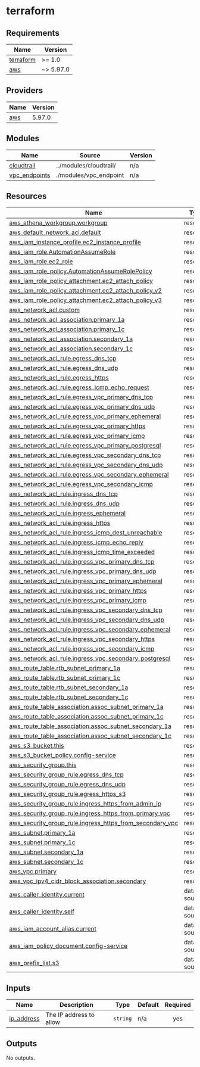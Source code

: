 # terraform

<!-- BEGINNING OF PRE-COMMIT-TERRAFORM DOCS HOOK -->
## Requirements

| Name | Version |
|------|---------|
| <a name="requirement_terraform"></a> [terraform](#requirement\_terraform) | >= 1.0 |
| <a name="requirement_aws"></a> [aws](#requirement\_aws) | ~> 5.97.0 |

## Providers

| Name | Version |
|------|---------|
| <a name="provider_aws"></a> [aws](#provider\_aws) | 5.97.0 |

## Modules

| Name | Source | Version |
|------|--------|---------|
| <a name="module_cloudtrail"></a> [cloudtrail](#module\_cloudtrail) | ../modules/cloudtrail/ | n/a |
| <a name="module_vpc_endpoints"></a> [vpc\_endpoints](#module\_vpc\_endpoints) | ./modules/vpc_endpoint | n/a |

## Resources

| Name | Type |
|------|------|
| [aws_athena_workgroup.workgroup](https://registry.terraform.io/providers/hashicorp/aws/latest/docs/resources/athena_workgroup) | resource |
| [aws_default_network_acl.default](https://registry.terraform.io/providers/hashicorp/aws/latest/docs/resources/default_network_acl) | resource |
| [aws_iam_instance_profile.ec2_instance_profile](https://registry.terraform.io/providers/hashicorp/aws/latest/docs/resources/iam_instance_profile) | resource |
| [aws_iam_role.AutomationAssumeRole](https://registry.terraform.io/providers/hashicorp/aws/latest/docs/resources/iam_role) | resource |
| [aws_iam_role.ec2_role](https://registry.terraform.io/providers/hashicorp/aws/latest/docs/resources/iam_role) | resource |
| [aws_iam_role_policy.AutomationAssumeRolePolicy](https://registry.terraform.io/providers/hashicorp/aws/latest/docs/resources/iam_role_policy) | resource |
| [aws_iam_role_policy_attachment.ec2_attach_policy](https://registry.terraform.io/providers/hashicorp/aws/latest/docs/resources/iam_role_policy_attachment) | resource |
| [aws_iam_role_policy_attachment.ec2_attach_policy_v2](https://registry.terraform.io/providers/hashicorp/aws/latest/docs/resources/iam_role_policy_attachment) | resource |
| [aws_iam_role_policy_attachment.ec2_attach_policy_v3](https://registry.terraform.io/providers/hashicorp/aws/latest/docs/resources/iam_role_policy_attachment) | resource |
| [aws_network_acl.custom](https://registry.terraform.io/providers/hashicorp/aws/latest/docs/resources/network_acl) | resource |
| [aws_network_acl_association.primary_1a](https://registry.terraform.io/providers/hashicorp/aws/latest/docs/resources/network_acl_association) | resource |
| [aws_network_acl_association.primary_1c](https://registry.terraform.io/providers/hashicorp/aws/latest/docs/resources/network_acl_association) | resource |
| [aws_network_acl_association.secondary_1a](https://registry.terraform.io/providers/hashicorp/aws/latest/docs/resources/network_acl_association) | resource |
| [aws_network_acl_association.secondary_1c](https://registry.terraform.io/providers/hashicorp/aws/latest/docs/resources/network_acl_association) | resource |
| [aws_network_acl_rule.egress_dns_tcp](https://registry.terraform.io/providers/hashicorp/aws/latest/docs/resources/network_acl_rule) | resource |
| [aws_network_acl_rule.egress_dns_udp](https://registry.terraform.io/providers/hashicorp/aws/latest/docs/resources/network_acl_rule) | resource |
| [aws_network_acl_rule.egress_https](https://registry.terraform.io/providers/hashicorp/aws/latest/docs/resources/network_acl_rule) | resource |
| [aws_network_acl_rule.egress_icmp_echo_request](https://registry.terraform.io/providers/hashicorp/aws/latest/docs/resources/network_acl_rule) | resource |
| [aws_network_acl_rule.egress_vpc_primary_dns_tcp](https://registry.terraform.io/providers/hashicorp/aws/latest/docs/resources/network_acl_rule) | resource |
| [aws_network_acl_rule.egress_vpc_primary_dns_udp](https://registry.terraform.io/providers/hashicorp/aws/latest/docs/resources/network_acl_rule) | resource |
| [aws_network_acl_rule.egress_vpc_primary_ephemeral](https://registry.terraform.io/providers/hashicorp/aws/latest/docs/resources/network_acl_rule) | resource |
| [aws_network_acl_rule.egress_vpc_primary_https](https://registry.terraform.io/providers/hashicorp/aws/latest/docs/resources/network_acl_rule) | resource |
| [aws_network_acl_rule.egress_vpc_primary_icmp](https://registry.terraform.io/providers/hashicorp/aws/latest/docs/resources/network_acl_rule) | resource |
| [aws_network_acl_rule.egress_vpc_primary_postgresql](https://registry.terraform.io/providers/hashicorp/aws/latest/docs/resources/network_acl_rule) | resource |
| [aws_network_acl_rule.egress_vpc_secondary_dns_tcp](https://registry.terraform.io/providers/hashicorp/aws/latest/docs/resources/network_acl_rule) | resource |
| [aws_network_acl_rule.egress_vpc_secondary_dns_udp](https://registry.terraform.io/providers/hashicorp/aws/latest/docs/resources/network_acl_rule) | resource |
| [aws_network_acl_rule.egress_vpc_secondary_ephemeral](https://registry.terraform.io/providers/hashicorp/aws/latest/docs/resources/network_acl_rule) | resource |
| [aws_network_acl_rule.egress_vpc_secondary_icmp](https://registry.terraform.io/providers/hashicorp/aws/latest/docs/resources/network_acl_rule) | resource |
| [aws_network_acl_rule.ingress_dns_tcp](https://registry.terraform.io/providers/hashicorp/aws/latest/docs/resources/network_acl_rule) | resource |
| [aws_network_acl_rule.ingress_dns_udp](https://registry.terraform.io/providers/hashicorp/aws/latest/docs/resources/network_acl_rule) | resource |
| [aws_network_acl_rule.ingress_ephemeral](https://registry.terraform.io/providers/hashicorp/aws/latest/docs/resources/network_acl_rule) | resource |
| [aws_network_acl_rule.ingress_https](https://registry.terraform.io/providers/hashicorp/aws/latest/docs/resources/network_acl_rule) | resource |
| [aws_network_acl_rule.ingress_icmp_dest_unreachable](https://registry.terraform.io/providers/hashicorp/aws/latest/docs/resources/network_acl_rule) | resource |
| [aws_network_acl_rule.ingress_icmp_echo_reply](https://registry.terraform.io/providers/hashicorp/aws/latest/docs/resources/network_acl_rule) | resource |
| [aws_network_acl_rule.ingress_icmp_time_exceeded](https://registry.terraform.io/providers/hashicorp/aws/latest/docs/resources/network_acl_rule) | resource |
| [aws_network_acl_rule.ingress_vpc_primary_dns_tcp](https://registry.terraform.io/providers/hashicorp/aws/latest/docs/resources/network_acl_rule) | resource |
| [aws_network_acl_rule.ingress_vpc_primary_dns_udp](https://registry.terraform.io/providers/hashicorp/aws/latest/docs/resources/network_acl_rule) | resource |
| [aws_network_acl_rule.ingress_vpc_primary_ephemeral](https://registry.terraform.io/providers/hashicorp/aws/latest/docs/resources/network_acl_rule) | resource |
| [aws_network_acl_rule.ingress_vpc_primary_https](https://registry.terraform.io/providers/hashicorp/aws/latest/docs/resources/network_acl_rule) | resource |
| [aws_network_acl_rule.ingress_vpc_primary_icmp](https://registry.terraform.io/providers/hashicorp/aws/latest/docs/resources/network_acl_rule) | resource |
| [aws_network_acl_rule.ingress_vpc_secondary_dns_tcp](https://registry.terraform.io/providers/hashicorp/aws/latest/docs/resources/network_acl_rule) | resource |
| [aws_network_acl_rule.ingress_vpc_secondary_dns_udp](https://registry.terraform.io/providers/hashicorp/aws/latest/docs/resources/network_acl_rule) | resource |
| [aws_network_acl_rule.ingress_vpc_secondary_ephemeral](https://registry.terraform.io/providers/hashicorp/aws/latest/docs/resources/network_acl_rule) | resource |
| [aws_network_acl_rule.ingress_vpc_secondary_https](https://registry.terraform.io/providers/hashicorp/aws/latest/docs/resources/network_acl_rule) | resource |
| [aws_network_acl_rule.ingress_vpc_secondary_icmp](https://registry.terraform.io/providers/hashicorp/aws/latest/docs/resources/network_acl_rule) | resource |
| [aws_network_acl_rule.ingress_vpc_secondary_postgresql](https://registry.terraform.io/providers/hashicorp/aws/latest/docs/resources/network_acl_rule) | resource |
| [aws_route_table.rtb_subnet_primary_1a](https://registry.terraform.io/providers/hashicorp/aws/latest/docs/resources/route_table) | resource |
| [aws_route_table.rtb_subnet_primary_1c](https://registry.terraform.io/providers/hashicorp/aws/latest/docs/resources/route_table) | resource |
| [aws_route_table.rtb_subnet_secondary_1a](https://registry.terraform.io/providers/hashicorp/aws/latest/docs/resources/route_table) | resource |
| [aws_route_table.rtb_subnet_secondary_1c](https://registry.terraform.io/providers/hashicorp/aws/latest/docs/resources/route_table) | resource |
| [aws_route_table_association.assoc_subnet_primary_1a](https://registry.terraform.io/providers/hashicorp/aws/latest/docs/resources/route_table_association) | resource |
| [aws_route_table_association.assoc_subnet_primary_1c](https://registry.terraform.io/providers/hashicorp/aws/latest/docs/resources/route_table_association) | resource |
| [aws_route_table_association.assoc_subnet_secondary_1a](https://registry.terraform.io/providers/hashicorp/aws/latest/docs/resources/route_table_association) | resource |
| [aws_route_table_association.assoc_subnet_secondary_1c](https://registry.terraform.io/providers/hashicorp/aws/latest/docs/resources/route_table_association) | resource |
| [aws_s3_bucket.this](https://registry.terraform.io/providers/hashicorp/aws/latest/docs/resources/s3_bucket) | resource |
| [aws_s3_bucket_policy.config-service](https://registry.terraform.io/providers/hashicorp/aws/latest/docs/resources/s3_bucket_policy) | resource |
| [aws_security_group.this](https://registry.terraform.io/providers/hashicorp/aws/latest/docs/resources/security_group) | resource |
| [aws_security_group_rule.egress_dns_tcp](https://registry.terraform.io/providers/hashicorp/aws/latest/docs/resources/security_group_rule) | resource |
| [aws_security_group_rule.egress_dns_udp](https://registry.terraform.io/providers/hashicorp/aws/latest/docs/resources/security_group_rule) | resource |
| [aws_security_group_rule.egress_https_s3](https://registry.terraform.io/providers/hashicorp/aws/latest/docs/resources/security_group_rule) | resource |
| [aws_security_group_rule.ingress_https_from_admin_ip](https://registry.terraform.io/providers/hashicorp/aws/latest/docs/resources/security_group_rule) | resource |
| [aws_security_group_rule.ingress_https_from_primary_vpc](https://registry.terraform.io/providers/hashicorp/aws/latest/docs/resources/security_group_rule) | resource |
| [aws_security_group_rule.ingress_https_from_secondary_vpc](https://registry.terraform.io/providers/hashicorp/aws/latest/docs/resources/security_group_rule) | resource |
| [aws_subnet.primary_1a](https://registry.terraform.io/providers/hashicorp/aws/latest/docs/resources/subnet) | resource |
| [aws_subnet.primary_1c](https://registry.terraform.io/providers/hashicorp/aws/latest/docs/resources/subnet) | resource |
| [aws_subnet.secondary_1a](https://registry.terraform.io/providers/hashicorp/aws/latest/docs/resources/subnet) | resource |
| [aws_subnet.secondary_1c](https://registry.terraform.io/providers/hashicorp/aws/latest/docs/resources/subnet) | resource |
| [aws_vpc.primary](https://registry.terraform.io/providers/hashicorp/aws/latest/docs/resources/vpc) | resource |
| [aws_vpc_ipv4_cidr_block_association.secondary](https://registry.terraform.io/providers/hashicorp/aws/latest/docs/resources/vpc_ipv4_cidr_block_association) | resource |
| [aws_caller_identity.current](https://registry.terraform.io/providers/hashicorp/aws/latest/docs/data-sources/caller_identity) | data source |
| [aws_caller_identity.self](https://registry.terraform.io/providers/hashicorp/aws/latest/docs/data-sources/caller_identity) | data source |
| [aws_iam_account_alias.current](https://registry.terraform.io/providers/hashicorp/aws/latest/docs/data-sources/iam_account_alias) | data source |
| [aws_iam_policy_document.config-service](https://registry.terraform.io/providers/hashicorp/aws/latest/docs/data-sources/iam_policy_document) | data source |
| [aws_prefix_list.s3](https://registry.terraform.io/providers/hashicorp/aws/latest/docs/data-sources/prefix_list) | data source |

## Inputs

| Name | Description | Type | Default | Required |
|------|-------------|------|---------|:--------:|
| <a name="input_ip_address"></a> [ip\_address](#input\_ip\_address) | The IP address to allow | `string` | n/a | yes |

## Outputs

No outputs.
<!-- END OF PRE-COMMIT-TERRAFORM DOCS HOOK -->

